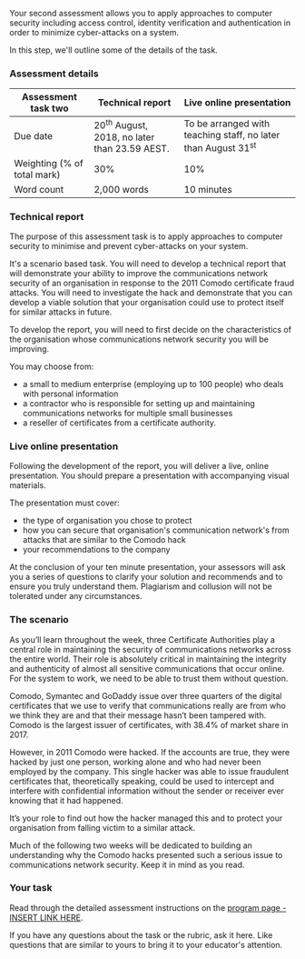 Your second assessment allows you to apply approaches to computer security including access control, identity verification and authentication in order to minimize cyber-attacks on a system. 

In this step, we'll outline some of the details of the task.

### Assessment details

| Assessment task two | Technical report | Live online presentation |
|--|--|-- |
| Due date | 20<sup>th</sup> August, 2018, no later than 23.59 AEST. |  To be arranged with teaching staff, no later than August 31<sup>st</sup> |
| Weighting (% of total mark) | 30% |10% |
| Word count | 2,000 words | 10 minutes |

### Technical report

The purpose of this assessment task is to apply approaches to computer security to minimise and prevent cyber-attacks on your system.

It's a scenario based task.  You will need to develop a technical report that will demonstrate your ability to improve the communications network security of an organisation in response to the 2011 Comodo certificate fraud attacks.  You will need to investigate the hack and demonstrate that you can develop a viable solution that your organisation could use to protect itself for similar attacks in future.

To develop the report, you will need to first decide on the characteristics of the organisation whose communications network security you will be improving.

You may choose from:

* a small to medium enterprise (employing up to 100 people) who deals with personal information
* a contractor who is responsible for setting up and maintaining communications networks for multiple small businesses
* a reseller of certificates from a certificate authority.

### Live online presentation

Following the development of the report, you will deliver a live, online presentation.  You should prepare a presentation with accompanying visual materials.

The presentation must cover:

* the type of organisation you chose to protect
* how you can secure that organisation's communication network's from attacks that are similar to the Comodo hack
* your recommendations to the company

At the conclusion of your ten minute presentation, your assessors will ask you a series of questions to clarify your solution and recommends and to ensure you truly understand them.  Plagiarism and collusion will not be tolerated under any circumstances.  

### The scenario

As you’ll learn throughout the week, three Certificate Authorities play a central role in maintaining the security of communications networks across the entire world.   Their role is absolutely critical in maintaining the integrity and authenticity of almost all sensitive communications that occur online.  For the system to work, we need to be able to trust them without question.

Comodo, Symantec and GoDaddy issue over three quarters of the digital certificates that we use to verify that communications really are from who we think they are and that their message hasn’t been tampered with.  Comodo is the largest issuer of certificates, with 38.4% of market share in 2017.

However, in 2011 Comodo were hacked.  If the accounts are true, they were hacked by just one person, working alone and who had never been employed by the company.  This single hacker was able to issue fraudulent certificates that, theoretically speaking, could be used to intercept and interfere with confidential information without the sender or receiver ever knowing that it had happened.    

It’s your role to find out how the hacker managed this and to protect your organisation from falling victim to a similar attack.

Much of the following two weeks will be dedicated to building an understanding why the Comodo hacks presented such a serious issue to communications network security.  Keep it in mind as you read.

### Your task

Read through the detailed assessment instructions on the [program page - INSERT LINK HERE](#).  

If you have any questions about the task or the rubric, ask it here.  Like questions that are similar to yours to bring it to your educator's attention.
